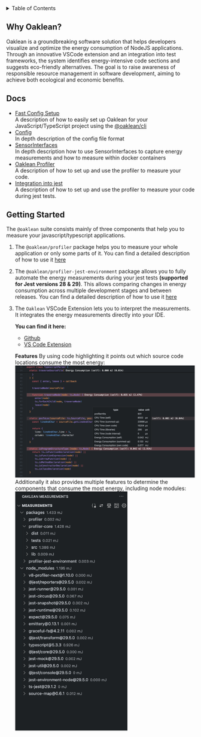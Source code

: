 <!-- TABLE OF CONTENTS -->
<details>
	<summary>Table of Contents</summary>
	<ol>
	 <li>
			<a href="#why-oaklean">Why oaklean?</a>
		</li>
		<li>
			<a href="#docs">Docs</a>
		</li>
		<li>
			<a href="#getting-started">Getting Started</a>
		</li>
	</ol>
</details>

## Why Oaklean?
Oaklean is a groundbreaking software solution that helps developers visualize and optimize the energy consumption of NodeJS applications. Through an innovative VSCode extension and an integration into test frameworks, the system identifies energy-intensive code sections and suggests eco-friendly alternatives. The goal is to raise awareness of responsible resource management in software development, aiming to achieve both ecological and economic benefits.

## Docs
- [Fast Config Setup](./docs/FastConfigSetup.md)<br>
	A description of how to easily set up Oaklean for your JavaScript/TypeScript project using the [@oaklean/cli](./packages/cli/README.md)
- [Config](./docs/Config.md)<br>
	In depth description of the config file format
- [SensorInterfaces](./docs/SensorInterfaces.md)<br>
	In depth description how to use SensorInterfaces to capture energy measurements and how to measure within docker containers
- [Oaklean Profiler](./packages/profiler/README.md)<br>
	A description of how to set up and use the profiler to measure your code.
- [Integration into jest](./packages/profiler-jest-environment/README.md)<br>
	A description of how to set up and use the profiler to measure your code during jest tests.

## Getting Started
The `@oaklean` suite consists mainly of three components that help you to measure your javascript/typescript applications.

1. The `@oaklean/profiler` package helps you to measure your whole application or only some parts of it.
You can find a detailed description of how to use it [here](./packages/profiler/README.md)

2. The `@oaklean/profiler-jest-environment` package allows you to fully automate the energy measurements during your jest tests **(supported for Jest versions 28 & 29)**. This allows comparing changes in energy consumption across multiple development stages and between releases.
You can find a detailed description of how to use it [here](./packages/profiler-jest-environment/README.md)

3. The `Oaklean` VSCode Extension lets you to interpret the measurements. It integrates the energy measurements directly into your IDE.

	**You can find it here:**
	- <a href="https://github.com/hitabisgmbh/oaklean-vscode" target="_blank">Github</a>
	- <a href="https://marketplace.visualstudio.com/items?itemName=HitabisGmbH.oaklean" target="_blank">VS Code Extension</a>

	**Features**
	By using code highlighting it points out which source code locations consume the most energy:
		<br>
		<img src="./images/vscode-code-highlighting.png" width="800px">
		<br>
		Additionally it also provides multiple features to determine the components that consume the most energy, including node modules:
		<br>
		<img src="./images/vscode-explorer.png" width="300px">
		<br>